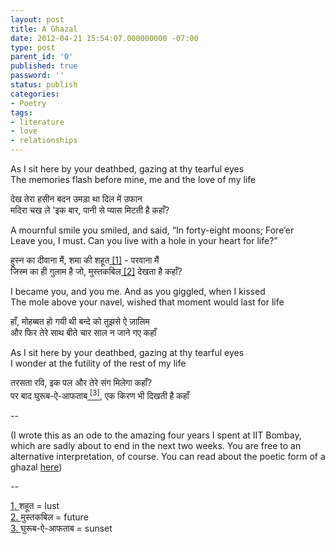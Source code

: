 ```yaml
---
layout: post
title: A Ghazal
date: 2012-04-21 15:54:07.000000000 -07:00
type: post
parent_id: '0'
published: true
password: ''
status: publish
categories:
- Poetry
tags:
- literature
- love
- relationships
---
```

As I sit here by your deathbed, gazing at thy tearful eyes<br />
The memories flash before mine, me and the love of my life

देख तेरा हसीन बदन उमड़ा था दिल में उफान<br />
मदिरा चख ले 'इक बार, पानी से प्यास मिटती है कहाँ?

A mournful smile you smiled, and said, “In forty-eight moons; Fore’er<br />
Leave you, I must. Can you live with a hole in your heart for life?”

हुस्न का दीवाना मैं, शमा की शहूत<a name="b1" href="#f1"> [1]</a> - परवाना मैं<br />
जिस्म का ही गुलाम है जो, मुस्तकबिल<a name="b2" href="#f2"> [2]</a> देखता है कहाँ?

I became you, and you me. And as you giggled, when I kissed<br />
The mole above your navel, wished that moment would last for life

हाँ, मोहब्बत हो गयी थी बन्दे को तुझसे ऐ ज़ालिम<br />
और फिर तेरे साथ बीते चार साल न जाने गए कहाँ

As I sit here by your deathbed, gazing at thy tearful eyes<br />
I wonder at the futility of the rest of my life

तरसता रवि, इक पल और तेरे संग मिलेगा कहाँ?<br />
पर बाद घुरूब-ऐ-आफताब<a name="b3" href="#f3"> <sup>[3]</sup></a>, एक किरण भी दिखती है कहाँ

--

(I wrote this as an ode to the amazing four years I spent at IIT Bombay, which are sadly about to end in the next two weeks. You are free to an alternative interpretation, of course. You can read about the poetic form of a ghazal <a title="Poetic Forms: Ghazal" href="http://www.poets.org/viewmedia.php/prmMID/5781" target="_blank">here</a>)

--

<a name="f1" href="#b1">1. </a> शहूत = lust<br />
<a name="f2" href="#b2">2. </a> मुस्तकबिल = future<br />
<a name="f3" href="#b3">3. </a> घुरूब-ऐ-आफताब = sunset
